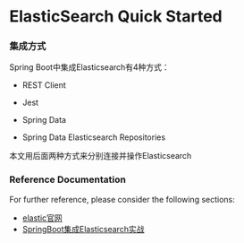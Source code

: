 # ElasticSearch Quick Started

### 集成方式
Spring Boot中集成Elasticsearch有4种方式：

- REST Client

- Jest

- Spring Data

- Spring Data Elasticsearch Repositories

本文用后面两种方式来分别连接并操作Elasticsearch
### Reference Documentation
For further reference, please consider the following sections:

* [elastic官网](https://www.elastic.co/cn/)
* [SpringBoot集成Elasticsearch实战](https://juejin.im/post/6844903896788238343#heading-2)

